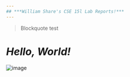 ```yaml
---
## ***William Share's CSE 15l Lab Reports!***
---
```

> Blockquote test
# ***Hello, World!***
![image](https://github.com/wshare26/cse15l-lab-reports/assets/156359336/d3742bc2-fcb5-41df-ad84-ffa32171b46a)
